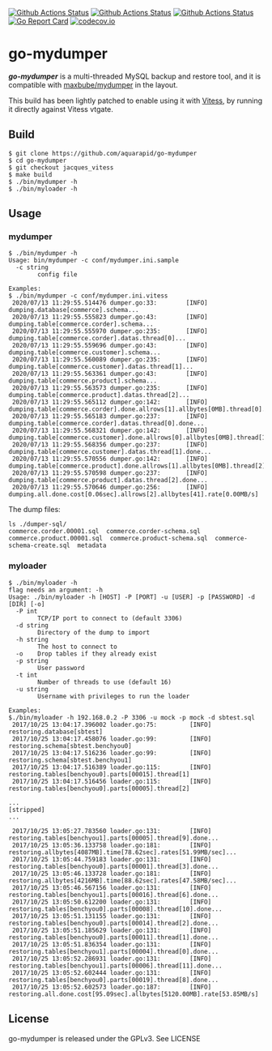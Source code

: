 [![Github Actions Status](https://github.com/xelabs/go-mydumper/workflows/mydumper%20Build/badge.svg?event=push)](https://github.com/xelabs/go-mydumper/actions?query=workflow%3A%22mydumper+Build%22+event%3Apush)
[![Github Actions Status](https://github.com/xelabs/go-mydumper/workflows/mydumper%20Test/badge.svg?event=push)](https://github.com/xelabs/go-mydumper/actions?query=workflow%3A%22mydumper+Test%22+event%3Apush)
[![Github Actions Status](https://github.com/xelabs/go-mydumper/workflows/mydumper%20Coverage/badge.svg?event=push)](https://github.com/xelabs/go-mydumper/actions?query=workflow%3A%22mydumper+Coverage%22+event%3Apush)
[![Go Report Card](https://goreportcard.com/badge/github.com/xelabs/go-mydumper)](https://goreportcard.com/report/github.com/xelabs/go-mydumper) [![codecov.io](https://codecov.io/gh/xelabs/go-mydumper/graphs/badge.svg)](https://codecov.io/gh/xelabs/go-mydumper/branch/master)

# go-mydumper

***go-mydumper*** is a multi-threaded MySQL backup and restore tool, and it is compatible with [maxbube/mydumper](https://github.com/maxbube/mydumper) in the layout.

This build has been lightly patched to enable using it with [Vitess](https://vitess.io), by running it directly against Vitess vtgate.

## Build

```
$ git clone https://github.com/aquarapid/go-mydumper
$ cd go-mydumper
$ git checkout jacques_vitess
$ make build
$ ./bin/mydumper -h
$ ./bin/myloader -h
```

## Usage

### mydumper

```
$ ./bin/mydumper -h
Usage: bin/mydumper -c conf/mydumper.ini.sample
  -c string
        config file

Examples:
$ ./bin/mydumper -c conf/mydumper.ini.vitess
 2020/07/13 11:29:55.514476 dumper.go:33:        [INFO]         dumping.database[commerce].schema...
 2020/07/13 11:29:55.555823 dumper.go:43:        [INFO]         dumping.table[commerce.corder].schema...
 2020/07/13 11:29:55.555970 dumper.go:235:       [INFO]         dumping.table[commerce.corder].datas.thread[0]...
 2020/07/13 11:29:55.559696 dumper.go:43:        [INFO]         dumping.table[commerce.customer].schema...
 2020/07/13 11:29:55.560089 dumper.go:235:       [INFO]         dumping.table[commerce.customer].datas.thread[1]...
 2020/07/13 11:29:55.563361 dumper.go:43:        [INFO]         dumping.table[commerce.product].schema...
 2020/07/13 11:29:55.563573 dumper.go:235:       [INFO]         dumping.table[commerce.product].datas.thread[2]...
 2020/07/13 11:29:55.565112 dumper.go:142:       [INFO]         dumping.table[commerce.corder].done.allrows[1].allbytes[0MB].thread[0]...
 2020/07/13 11:29:55.565183 dumper.go:237:       [INFO]         dumping.table[commerce.corder].datas.thread[0].done...
 2020/07/13 11:29:55.568321 dumper.go:142:       [INFO]         dumping.table[commerce.customer].done.allrows[0].allbytes[0MB].thread[1]...
 2020/07/13 11:29:55.568356 dumper.go:237:       [INFO]         dumping.table[commerce.customer].datas.thread[1].done...
 2020/07/13 11:29:55.570556 dumper.go:142:       [INFO]         dumping.table[commerce.product].done.allrows[1].allbytes[0MB].thread[2]...
 2020/07/13 11:29:55.570598 dumper.go:237:       [INFO]         dumping.table[commerce.product].datas.thread[2].done...
 2020/07/13 11:29:55.570646 dumper.go:256:       [INFO]         dumping.all.done.cost[0.06sec].allrows[2].allbytes[41].rate[0.00MB/s]
```

The dump files:
```
ls ./dumper-sql/
commerce.corder.00001.sql  commerce.corder-schema.sql  commerce.product.00001.sql  commerce.product-schema.sql  commerce-schema-create.sql  metadata
```

### myloader

```
$ ./bin/myloader -h
flag needs an argument: -h
Usage: ./bin/myloader -h [HOST] -P [PORT] -u [USER] -p [PASSWORD] -d [DIR] [-o]
  -P int
        TCP/IP port to connect to (default 3306)
  -d string
        Directory of the dump to import
  -h string
        The host to connect to
  -o    Drop tables if they already exist
  -p string
        User password
  -t int
        Number of threads to use (default 16)
  -u string
        Username with privileges to run the loader

Examples:
$./bin/myloader -h 192.168.0.2 -P 3306 -u mock -p mock -d sbtest.sql
 2017/10/25 13:04:17.396002 loader.go:75:         [INFO]        restoring.database[sbtest]
 2017/10/25 13:04:17.458076 loader.go:99:         [INFO]        restoring.schema[sbtest.benchyou0]
 2017/10/25 13:04:17.516236 loader.go:99:         [INFO]        restoring.schema[sbtest.benchyou1]
 2017/10/25 13:04:17.516389 loader.go:115:        [INFO]        restoring.tables[benchyou0].parts[00015].thread[1]
 2017/10/25 13:04:17.516456 loader.go:115:        [INFO]        restoring.tables[benchyou0].parts[00005].thread[2]

...
[stripped]
...

 2017/10/25 13:05:27.783560 loader.go:131:        [INFO]        restoring.tables[benchyou1].parts[00005].thread[9].done...
 2017/10/25 13:05:36.133758 loader.go:181:        [INFO]        restoring.allbytes[4087MB].time[78.62sec].rates[51.99MB/sec]...
 2017/10/25 13:05:44.759183 loader.go:131:        [INFO]        restoring.tables[benchyou0].parts[00001].thread[3].done...
 2017/10/25 13:05:46.133728 loader.go:181:        [INFO]        restoring.allbytes[4216MB].time[88.62sec].rates[47.58MB/sec]...
 2017/10/25 13:05:46.567156 loader.go:131:        [INFO]        restoring.tables[benchyou1].parts[00016].thread[6].done...
 2017/10/25 13:05:50.612200 loader.go:131:        [INFO]        restoring.tables[benchyou0].parts[00008].thread[10].done...
 2017/10/25 13:05:51.131155 loader.go:131:        [INFO]        restoring.tables[benchyou0].parts[00014].thread[2].done...
 2017/10/25 13:05:51.185629 loader.go:131:        [INFO]        restoring.tables[benchyou0].parts[00011].thread[1].done...
 2017/10/25 13:05:51.836354 loader.go:131:        [INFO]        restoring.tables[benchyou1].parts[00004].thread[0].done...
 2017/10/25 13:05:52.286931 loader.go:131:        [INFO]        restoring.tables[benchyou1].parts[00006].thread[11].done...
 2017/10/25 13:05:52.602444 loader.go:131:        [INFO]        restoring.tables[benchyou0].parts[00019].thread[8].done...
 2017/10/25 13:05:52.602573 loader.go:187:        [INFO]        restoring.all.done.cost[95.09sec].allbytes[5120.00MB].rate[53.85MB/s]
```

## License

go-mydumper is released under the GPLv3. See LICENSE
